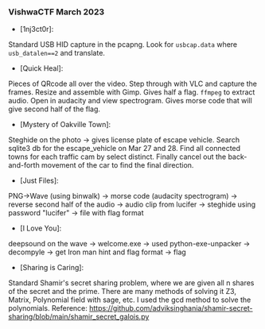 ### VishwaCTF March 2023
* [1nj3ct0r]:

Standard USB HID capture in the pcapng. Look for `usbcap.data` where `usb_datalen==2` and translate.

* [Quick Heal]: 

Pieces of QRcode all over the video. Step through with VLC and capture the frames. Resize and assemble with Gimp. Gives half a flag. `ffmpeg` to extract audio. Open in audacity and view spectrogram. Gives morse code that will give second half of the flag. 

* [Mystery of Oakville Town]: 

Steghide on the photo -> gives license plate of escape vehicle. Search sqlite3 db for the escape_vehicle on Mar 27 and 28. Find all connected towns for each traffic cam by select distinct. Finally cancel out the back-and-forth movement of the car to find the final direction.  

* [Just Files]:

PNG->Wave (using binwalk) -> morse code (audacity spectrogram) -> reverse second half of the audio -> audio clip from lucifer -> steghide using password "lucifer" -> file with flag format

* [I Love You]:

deepsound on the wave -> welcome.exe -> used python-exe-unpacker -> decompyle -> get Iron man hint and flag format -> flag

* [Sharing is Caring]: 

Standard Shamir's secret sharing problem, where we are given all n shares of the secret and the prime. There are many methods of solving it Z3, Matrix, Polynomial field with sage, etc. I used the gcd method to solve the polynomials. 
Reference: https://github.com/adviksinghania/shamir-secret-sharing/blob/main/shamir_secret_galois.py
